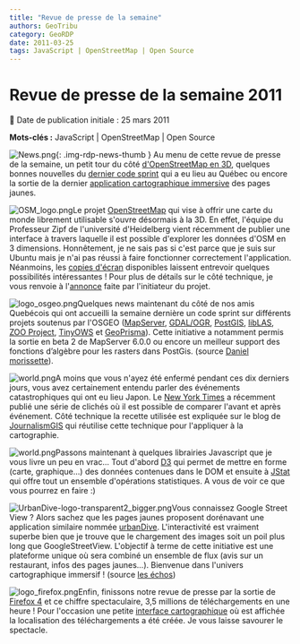 ```yaml
---
title: "Revue de presse de la semaine"
authors: GeoTribu
category: GeoRDP
date: 2011-03-25
tags: JavaScript | OpenStreetMap | Open Source
---
```


# Revue de presse de la semaine 2011


:calendar: Date de publication initiale : 25 mars 2011

**Mots-clés :** JavaScript | OpenStreetMap | Open Source


![News.png](https://cdn.geotribu.fr/images/internal/icons-rdp-news/news.png){: .img-rdp-news-thumb }
Au menu de cette revue de presse de la semaine, un petit tour du côté [d'OpenStreetMap en 3D](#osm), quelques bonnes nouvelles du [dernier code sprint](#codeSprint) qui a eu lieu au Québec ou encore la sortie de la dernier [application cartographique immersive](#urbanDive) des pages jaunes.




 ![OSM_logo.png](/sites/default/files/Tuto/img/Blog/OSM/OSM_logo.png)Le projet [OpenStreetMap](http://www.openstreetmap.org/) qui vise à offrir une carte du monde librement utilisable s'ouvre désormais à la 3D. En effet, l'équipe du Professeur Zipf de l'université d'Heidelberg vient récemment de publier une interface à travers laquelle il est possible d'explorer les données d'OSM en 3 dimensions. Honnêtement, je ne sais pas si c'est parce que je suis sur Ubuntu mais je n'ai pas réussi à faire fonctionner correctement l'application. Néanmoins, les [copies d'écran](http://www.osm-3d.org/screenshots.en.htm) disponibles laissent entrevoir quelques possibilités intéressantes ! Pour plus de détails sur le côté technique, je vous renvoie à l'[annonce](http://www.gisuser.com/content/view/22978/2/) faite par l'initiateur du projet.




 ![logo_osgeo.png](http://geotribu.net/sites/default/files/Tuto/img/Blog/divers/logo_osgeo.png)Quelques news maintenant du côté de nos amis Quebécois qui ont accueilli la semaine dernière un code sprint sur différents projets soutenus par l'OSGEO ([MapServer](http://mapserver.org/), [GDAL/OGR](http://gdal.org/), [PostGIS](http://postgis.org/), [libLAS](http://liblas.org/), [ZOO Project](http://www.zoo-project.org/), [TinyOWS](http://tinyows.org/) et [GeoPrisma](http://geoprisma.org/)). Cette initiative a notamment permis la sortie en beta 2 de MapServer 6.0.0 ou encore un meilleur support des fonctions d’algèbre pour les rasters dans PostGis. (source [Daniel morissette](http://dmorissette.blogspot.com/2011/03/news-from-montreal-osgeo-code-sprint.html)).




 ![world.png](http://geotribu.net/sites/default/files/Tuto/img/Blog/world.png)A moins que vous n'ayez été enfermé pendant ces dix derniers jours, vous avez certainement entendu parler des événements catastrophiques qui ont eu lieu Japon. Le [New York Times](http://www.nytimes.com/interactive/2011/03/13/world/asia/satellite-photos-japan-before-and-after-tsunami.html) a récemment publié une série de clichés où il est possible de comparer l'avant et après événement. Côté technique la recette utilisée est expliquée sur le blog de [JournalismGIS](http://www.journalismgis.com/2011/03/sliding-maps-using-jquery/) qui réutilise cette technique pour l'appliquer à la cartographie.




 ![world.png](http://geotribu.net/sites/default/files/Tuto/img/Blog/world.png)Passons maintenant à quelques librairies Javascript que je vous livre un peu en vrac... Tout d'abord [D3](http://mbostock.github.com/d3/) qui permet de mettre en forme (carte, graphique...) des données contenues dans le DOM et ensuite à [JStat](http://www.jstat.org/) qui offre tout un ensemble d'opérations statistiques. A vous de voir ce que vous pourrez en faire :)




 ![UrbanDive-logo-transparent2_bigger.png](http://geotribu.net/sites/default/files/Tuto/img/Blog/divers/UrbanDive-logo-transparent2_bigger.png)Vous connaissez Google Street View ? Alors sachez que les pages jaunes proposent dorénavant une application similaire nommée [urbanDive](http://www.urbandive.com/). L'interactivité est vraiment superbe bien que je trouve que le chargement des images soit un poil plus long que GoogleStreetView. L'objectif à terme de cette initiative est une plateforme unique où sera combiné un ensemble de flux (avis sur un restaurant, infos des pages jaunes...). Bienvenue dans l'univers cartographique immersif ! (source [les échos](http://www.ecrans.fr/Urbandive-les-Pages-jaunes-avec,12307.html))




 ![logo_firefox.png](http://geotribu.net/sites/default/files/Tuto/img/Blog/divers/logo_firefox.png)Enfin, finissons notre revue de presse par la sortie de [Firefox 4](http://www.mozilla.com/fr/firefox/) et ce chiffre spectaculaire, 3,5 millions de téléchargements en une heure ! Pour l'occasion une petite [interface cartographique](http://glow.mozilla.org/) où est affichée la localisation des téléchargements a été créée. Je vous laisse savourer le spectacle.

